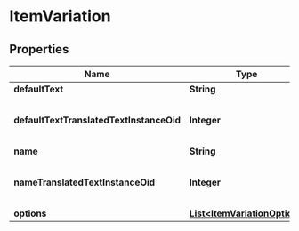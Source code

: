 
# ItemVariation

## Properties
Name | Type | Description | Notes
------------ | ------------- | ------------- | -------------
**defaultText** | **String** | Default text |  [optional]
**defaultTextTranslatedTextInstanceOid** | **Integer** | Default text translated text instance id |  [optional]
**name** | **String** | Name |  [optional]
**nameTranslatedTextInstanceOid** | **Integer** | Name translated text instance id |  [optional]
**options** | [**List&lt;ItemVariationOption&gt;**](ItemVariationOption.md) | Options |  [optional]



